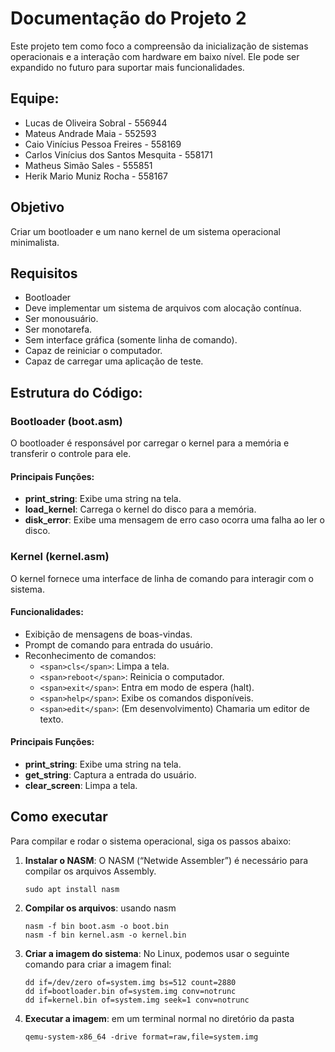 # Documentação do Projeto 2

Este projeto tem como foco a compreensão da inicialização de sistemas operacionais e a interação com hardware em baixo nível. Ele pode ser expandido no futuro para suportar mais funcionalidades.

## Equipe:

* Lucas de Oliveira Sobral - 556944
* Mateus Andrade Maia - 552593
* Caio Vinícius Pessoa Freires - 558169
* Carlos Vinícius dos Santos Mesquita - 558171
* Matheus Simão Sales - 555851
* Herik Mario Muniz Rocha - 558167

## Objetivo

Criar um bootloader e um nano kernel de um sistema operacional minimalista.

## Requisitos

* Bootloader
* Deve implementar um sistema de arquivos com alocação contínua.
* Ser monousuário.
* Ser monotarefa.
* Sem interface gráfica (somente linha de comando).
* Capaz de reiniciar o computador.
* Capaz de carregar uma aplicação de teste.

## Estrutura do Código:

### Bootloader (boot.asm)

O bootloader é responsável por carregar o kernel para a memória e transferir o controle para ele.

#### Principais Funções:

* **print_string**: Exibe uma string na tela.
* **load_kernel**: Carrega o kernel do disco para a memória.
* **disk_error**: Exibe uma mensagem de erro caso ocorra uma falha ao ler o disco.

### Kernel (kernel.asm)

O kernel fornece uma interface de linha de comando para interagir com o sistema.

#### Funcionalidades:

* Exibição de mensagens de boas-vindas.
* Prompt de comando para entrada do usuário.
* Reconhecimento de comandos:
  * `<span>cls</span>`: Limpa a tela.
  * `<span>reboot</span>`: Reinicia o computador.
  * `<span>exit</span>`: Entra em modo de espera (halt).
  * `<span>help</span>`: Exibe os comandos disponíveis.
  * `<span>edit</span>`: (Em desenvolvimento) Chamaria um editor de texto.

#### Principais Funções:

* **print_string**: Exibe uma string na tela.
* **get_string**: Captura a entrada do usuário.
* **clear_screen**: Limpa a tela.

## Como executar

Para compilar e rodar o sistema operacional, siga os passos abaixo:

1. **Instalar o NASM**: O NASM (“Netwide Assembler”) é necessário para compilar os arquivos Assembly.

   ```
   sudo apt install nasm
   ```
2. **Compilar os arquivos**: usando nasm

   ```
   nasm -f bin boot.asm -o boot.bin
   nasm -f bin kernel.asm -o kernel.bin
   ```
3. **Criar a imagem do sistema**: No Linux, podemos usar o seguinte comando para criar a imagem final:

   ```
   dd if=/dev/zero of=system.img bs=512 count=2880
   dd if=bootloader.bin of=system.img conv=notrunc
   dd if=kernel.bin of=system.img seek=1 conv=notrunc
   ```
4. **Executar a imagem**: em um terminal normal no diretório da pasta

   ```
   qemu-system-x86_64 -drive format=raw,file=system.img
   ```
